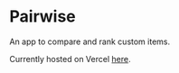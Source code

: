 # Pairwise
An app to compare and rank custom items.

Currently hosted on Vercel [here](https://pairwise-eta.vercel.app/).